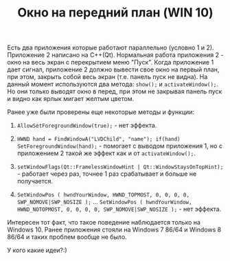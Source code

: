 ﻿---
title: "Окно на передний план (WIN 10)"
se.owner.user_id: 212896
se.owner.display_name: "Madisson"
se.owner.link: "https://ru.stackoverflow.com/users/212896/madisson"
se.link: "https://ru.stackoverflow.com/questions/625790/%d0%9e%d0%ba%d0%bd%d0%be-%d0%bd%d0%b0-%d0%bf%d0%b5%d1%80%d0%b5%d0%b4%d0%bd%d0%b8%d0%b9-%d0%bf%d0%bb%d0%b0%d0%bd-win-10"
se.question_id: 625790
se.post_type: question
se.score: 6
---
<p>Есть два приложения которые работают параллельно (условно 1 и 2). Приложение 2 написано на С++(Qt). Нормальная работа приложения 2 - окно на весь экран с перекрытием меню "Пуск". Когда приложение 1 дает сигнал, приложение 2 должно вывести свое окно на первый план, при этом, закрыть собой весь экран (т.е. панель пуск не видна). На данный момент используются два метода: <code>show();</code> и <code>activateWindow();</code>.
Но они только выводят окно в перед, при этом не закрывая панель пуск и видно как ярлык мигает желтым цветом. </p>

<p>Ранее уже были проверены еще некоторые методы и функции:</p>

<ol>
<li><p><code>AllowSetForegroundWindow(true);</code> - нет эффекта.</p></li>
<li><p><code>HWND hand = FindWindowA("LVDChild", "name"); if(hand) SetForegroundWindow(hand);</code> - помогает с выводом приложения 1, но с приложением 2 такой же эффект как и от <code>activateWindow();</code>.</p></li>
<li><p><code>setWindowFlags(Qt::FramelessWindowHint | Qt::WindowStaysOnTopHint);</code> - работает через раз, точнее 1 раз срабатывает и больше не получается.</p></li>
<li><p><code>SetWindowPos ( hwndYourWindow, HWND_TOPMOST, 0, 0, 0, 0, SWP_NOMOVE|SWP_NOSIZE );</code> ... <code>SetWindowPos ( hwndYourWindow, HWND_NOTOPMOST, 0, 0, 0, 0, SWP_NOMOVE|SWP_NOSIZE );</code> - нет эффекта.</p></li>
</ol>

<p>Интересен тот факт, что такое поведение наблюдается только на Windows 10. Ранее приложения стояли на Windows 7 86/64 и Windows 8 86/64 и таких проблем вообще не было.</p>

<p>У кого какие идеи?:)</p>
